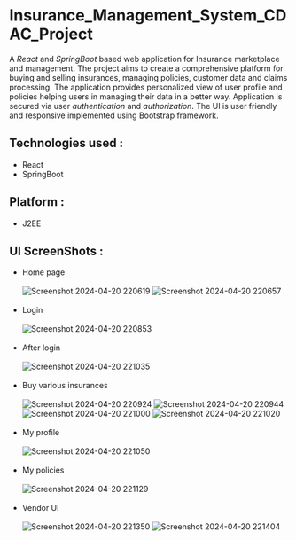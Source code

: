 # Insurance_Management_System_CDAC_Project
A *React* and *SpringBoot* based web application for Insurance marketplace and management. The project aims to create a comprehensive platform for buying and selling insurances, managing policies, customer data and claims processing. The application provides personalized view of user profile and policies helping users in managing their data in a better way. Application is secured via user *authentication* and *authorization*. The UI is user friendly and responsive implemented using Bootstrap framework.

## Technologies used :
* React
* SpringBoot

## Platform :
* J2EE

## UI ScreenShots :
* Home page
<br></br>
![Screenshot 2024-04-20 220619](https://github.com/PiyushDaulatkar/Insurance_Management_System_CDAC_Project/assets/141228456/f152e59c-a168-4936-909b-e80b12db002c)
![Screenshot 2024-04-20 220657](https://github.com/PiyushDaulatkar/Insurance_Management_System_CDAC_Project/assets/141228456/c4b0a1b5-cc2e-4cb4-b344-e2945529d3af)
<br></br>
* Login
<br></br>
![Screenshot 2024-04-20 220853](https://github.com/PiyushDaulatkar/Insurance_Management_System_CDAC_Project/assets/141228456/a875493d-fbd3-4539-99fe-06b5ff259e1b)
<br></br>
* After login
<br></br>
![Screenshot 2024-04-20 221035](https://github.com/PiyushDaulatkar/Insurance_Management_System_CDAC_Project/assets/141228456/1488c70f-d88b-46b4-9ecc-863ddf23707c)
<br></br>
* Buy various insurances
<br></br>
![Screenshot 2024-04-20 220924](https://github.com/PiyushDaulatkar/Insurance_Management_System_CDAC_Project/assets/141228456/b72ca418-3f4c-430c-b9b7-8fd02f8d5b6c)
![Screenshot 2024-04-20 220944](https://github.com/PiyushDaulatkar/Insurance_Management_System_CDAC_Project/assets/141228456/41b0c5c6-46bf-4bf9-bb38-0d1aa75e9bc8)
![Screenshot 2024-04-20 221000](https://github.com/PiyushDaulatkar/Insurance_Management_System_CDAC_Project/assets/141228456/c36d414b-2b40-4f8a-aa57-b3b24f21225f)
![Screenshot 2024-04-20 221020](https://github.com/PiyushDaulatkar/Insurance_Management_System_CDAC_Project/assets/141228456/cc4e737a-8a36-4a0c-a77e-c3f2ae609bf1)
<br></br>
* My profile
<br></br>
![Screenshot 2024-04-20 221050](https://github.com/PiyushDaulatkar/Insurance_Management_System_CDAC_Project/assets/141228456/1806e123-c759-431d-af6e-d71277736341)
<br></br>
* My policies
<br></br>
![Screenshot 2024-04-20 221129](https://github.com/PiyushDaulatkar/Insurance_Management_System_CDAC_Project/assets/141228456/58188303-35cf-427f-85bc-0fd8e8271d74)
<br></br>
* Vendor UI
<br></br>
![Screenshot 2024-04-20 221350](https://github.com/PiyushDaulatkar/Insurance_Management_System_CDAC_Project/assets/141228456/a9d3a725-ecbe-4fb9-94f2-a8e008d0a452)
![Screenshot 2024-04-20 221404](https://github.com/PiyushDaulatkar/Insurance_Management_System_CDAC_Project/assets/141228456/9392062d-45a7-4fb0-9277-12c415c794d5)
